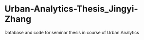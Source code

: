 # Urban-Analytics-Thesis_Jingyi-Zhang
Database and code for seminar thesis in course of Urban Analytics
